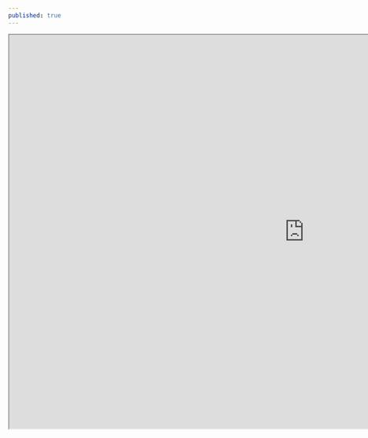 ```yaml
---
published: true
---
```

<iframe src="https://docs.google.com/document/d/e/2PACX-1vTzgKcpEEK-SByCTaGCuMnOCdc6EHj-1kWdOJuyp5hzMVqVxeI98P-7naFF2HMnivfDvyFbENlb8c1G/pub?embedded=true" height=800 width=1200></iframe>
